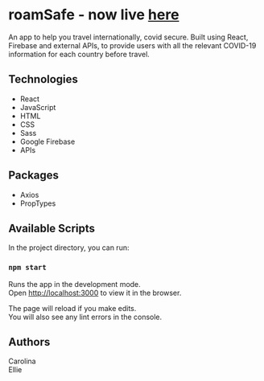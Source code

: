 # roamSafe - now live [here](https://erkemp3.github.io/roamSafe/)

An app to help you travel internationally, covid secure. Built using React, Firebase and external APIs, to provide users with all the relevant COVID-19 information for each country before travel.

## Technologies

* React
* JavaScript
* HTML
* CSS
* Sass
* Google Firebase
* APIs

## Packages

* Axios
* PropTypes

## Available Scripts

In the project directory, you can run:

### `npm start`

Runs the app in the development mode.<br />
Open [http://localhost:3000](http://localhost:3000) to view it in the browser.

The page will reload if you make edits.<br />
You will also see any lint errors in the console.

## Authors

Carolina <br/>
Ellie
